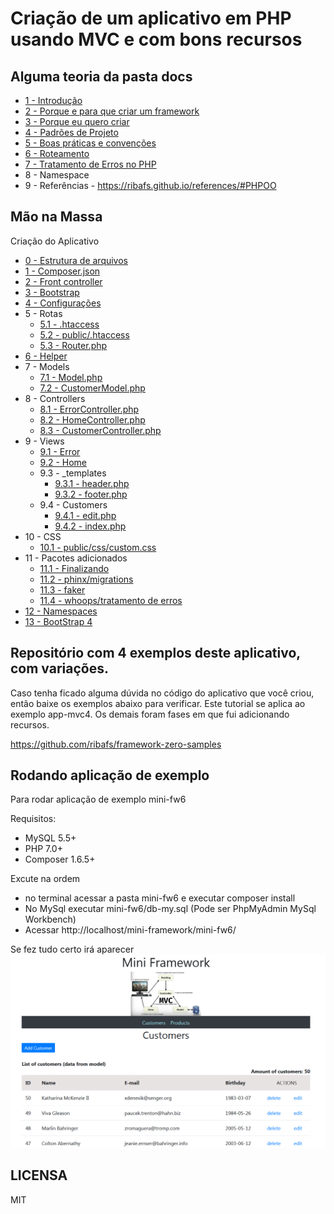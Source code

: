 # Criação de um aplicativo em PHP usando MVC e com bons recursos

## Alguma teoria da pasta docs

- [1 - Introdução](/docs/1-introducao.md)
- [2 - Porque e para que criar um framework](/docs/2-Porque.md)
- [3 - Porque eu quero criar](/docs/3-Justificativa.md)
- [4 - Padrões de Projeto](/docs/4-PadroesProjeto.md)
- [5 - Boas práticas e convenções](/docs/5-BoasPraticas.md)
- [6 - Roteamento](/docs/6-Rotas.md)
- [7 - Tratamento de Erros no PHP](/docs/7-TratamentoErros.md)
- 8 - Namespace
- 9 - Referências - https://ribafs.github.io/references/#PHPOO

## Mão na Massa

Criação do Aplicativo

- [0 - Estrutura de arquivos](/docs/app-mvc4/0Estrutura.md)
- [1 - Composer.json](/docs/app-mvc4/1composer.json.md)
- [2 - Front controller](/docs/app-mvc4/2index.php.md)
- [3 - Bootstrap](/docs/app-mvc4/3bootstrap.php.md)
- [4 - Configurações](/docs/app-mvc4/4config.php.md)
- 5 - Rotas
	- [5.1 - .htaccess](/docs/app-mvc4/5.1htaccess.md)
	- [5.2 - public/.htaccess](/docs/app-mvc4/5.2htaccess.md)
	- [5.3 - Router.php](/docs/app-mvc4/5.3Router.php.md)
- [6 - Helper](/docs/app-mvc4/6Helper.php.md)
- 7 - Models
	- [7.1 - Model.php](/docs/app-mvc4/7.1Model.php.md)
	- [7.2 - CustomerModel.php](/docs/app-mvc4/7.2Customer.php.md)
- 8 - Controllers
	- [8.1 - ErrorController.php](/docs/app-mvc4/8.1ErrorController.php.md)
	- [8.2 - HomeController.php](/docs/app-mvc4/8.2HomeController.php.md)
	- [8.3 - CustomerController.php](/docs/app-mvc4/8.3CustomersController.php.md)
- 9 - Views
	- [9.1 - Error](/docs/app-mvc4/9.1error-index.php.md)
	- [9.2 - Home](/docs/app-mvc4/9.2home-index.php.md)
	- 9.3 - _templates
		- [9.3.1 - header.php](/docs/app-mvc4/9.3.1header.php.md)
		- [9.3.2 - footer.php](/docs/app-mvc4/9.3.2footer.php.md)
	- 9.4 - Customers
		- [9.4.1 - edit.php](/docs/app-mvc4/9.4.1customers-edit.md)
		- [9.4.2 - index.php](/docs/app-mvc4/9.4.2customers-index.md)
- 10 - CSS
	- [10.1 - public/css/custom.css](/docs/app-mvc4/10.1css.md)
- 11 - Pacotes adicionados
	- [11.1 - Finalizando](/docs/app-mvc4/11.1Finalizando.md)
	- [11.2 - phinx/migrations](/docs/app-mvc4/11.2Migrations.md)
	- [11.3 - faker](/docs/app-mvc4/11.3Faker.md)
	- [11.4 - whoops/tratamento de erros](/docs/app-mvc4/11.4Woops.md)
- [12 - Namespaces](/docs/app-mvc4/12Namespaces.md)
- [13 - BootStrap 4](/docs/app-mvc4/13BootStrap4.md)

## Repositório com 4 exemplos deste aplicativo, com variações.

Caso tenha ficado alguma dúvida no código do aplicativo que você criou, então baixe os exemplos abaixo para verificar.
Este tutorial se aplica ao exemplo app-mvc4. Os demais foram fases em que fui adicionando recursos.

https://github.com/ribafs/framework-zero-samples


## Rodando aplicação de exemplo
Para rodar aplicação de exemplo mini-fw6 

Requisitos:
* MySQL 5.5+
* PHP 7.0+
* Composer 1.6.5+

Excute na ordem
* no terminal acessar a pasta mini-fw6 e executar  composer install
* No MySql executar mini-fw6/db-my.sql (Pode ser PhpMyAdmin MySql Workbench)
* Acessar http://localhost/mini-framework/mini-fw6/

Se fez tudo certo irá aparecer
![mni-fw6_tela.png](/docs/mini-fw6_tela.png)


## LICENSA

MIT
